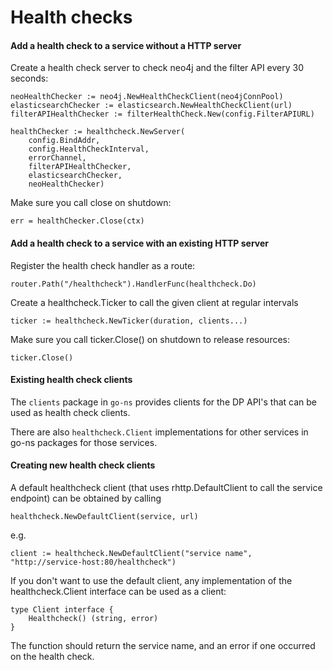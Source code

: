 Health checks
=============

#### Add a health check to a service without a HTTP server

Create a health check server to check neo4j and the filter API every 30 seconds:
```
neoHealthChecker := neo4j.NewHealthCheckClient(neo4jConnPool)
elasticsearchChecker := elasticsearch.NewHealthCheckClient(url)
filterAPIHealthChecker := filterHealthCheck.New(config.FilterAPIURL)

healthChecker := healthcheck.NewServer(
    config.BindAddr,
    config.HealthCheckInterval,
    errorChannel,
    filterAPIHealthChecker,
    elasticsearchChecker,
    neoHealthChecker)
```

Make sure you call close on shutdown:

```
err = healthChecker.Close(ctx)
```

#### Add a health check to a service with an existing HTTP server

Register the health check handler as a route:
```
router.Path("/healthcheck").HandlerFunc(healthcheck.Do)
```

Create a healthcheck.Ticker to call the given client at regular intervals
```
ticker := healthcheck.NewTicker(duration, clients...)
```

Make sure you call ticker.Close() on shutdown to release resources:

```
ticker.Close()
```

#### Existing health check clients

The `clients` package in `go-ns` provides clients for the DP API's that can be used as health check clients.

There are also `healthcheck.Client` implementations for other services in go-ns packages for those services.

#### Creating new health check clients

A default healthcheck client (that uses rhttp.DefaultClient to call the service endpoint) can be obtained by calling
```
healthcheck.NewDefaultClient(service, url)
```
e.g.
```
client := healthcheck.NewDefaultClient("service name", "http://service-host:80/healthcheck")
```

If you don't want to use the default client,
any implementation of the healthcheck.Client interface can be used as a client:
```
type Client interface {
	Healthcheck() (string, error)
}
```

The function should return the service name, and an error if one occurred on the health check.
